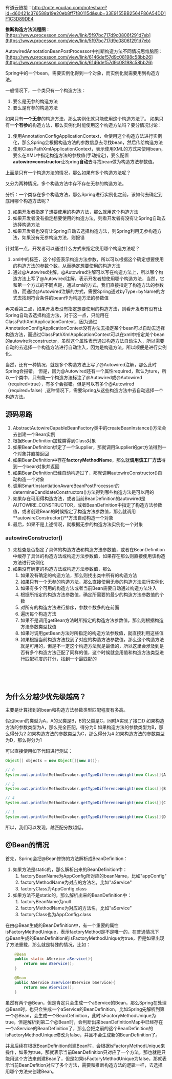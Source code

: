 有道云链接：http://note.youdao.com/noteshare?id=d60421c376588a19e20eb8ff7f80115d&sub=33E9155BB2564F86A54DD1F1C3D89DE4

**推断构造方法流程图**：[https://www.processon.com/view/link/5f97bc717d9c0806f291d7eb](https://www.processon.com/view/link/5f97bc717d9c0806f291d7eb)
​



AutowiredAnnotationBeanPostProcessor中推断构造方法不同情况思维脑图：[https://www.processon.com/view/link/6146def57d9c08198c58bb26](https://www.processon.com/view/link/6146def57d9c08198c58bb26)
​

Spring中的一个bean，需要实例化得到一个对象，而实例化就需要用到构造方法。


一般情况下，一个类只有一个构造方法：

1. 要么是无参的构造方法
2. 要么是有参的构造方法



如果只有**一个无参**的构造方法，那么实例化就只能使用这个构造方法了。
如果只有**一个有参**的构造方法，那么实例化时能使用这个构造方法吗？要分情况讨论：

1. 使用AnnotationConfigApplicationContext，会使用这个构造方法进行实例化，那么Spring会根据构造方法的参数信息去寻找bean，然后传给构造方法
1. 使用ClassPathXmlApplicationContext，表示使用XML的方式来使用bean，要么在XML中指定构造方法的参数值(手动指定)，要么配置**autowire=constructor**让Spring**自动**去寻找bean做为构造方法参数值。



上面是只有一个构造方法的情况，那么如果有多个构造方法呢？


又分为两种情况，多个构造方法中存不存在无参的构造方法。


分析：一个类存在多个构造方法，那么Spring进行实例化之前，该如何去确定到底用哪个构造方法呢？

1. 如果开发者指定了想要使用的构造方法，那么就用这个构造方法
1. 如果开发者没有指定想要使用的构造方法，则看开发者有没有让Spring自动去选择构造方法
1. 如果开发者也没有让Spring自动去选择构造方法，则Spring利用无参构造方法，如果没有无参构造方法，则报错





针对第一点，开发者可以通过什么方式来指定使用哪个构造方法呢？

1. xml中的<constructor-arg>标签，这个标签表示构造方法参数，所以可以根据这个确定想要使用的构造方法的参数个数，从而确定想要使用的构造方法
1. 通过@Autowired注解，@Autowired注解可以写在构造方法上，所以哪个构造方法上写了@Autowired注解，表示开发者想使用哪个构造方法，当然，它和第一个方式的不同点是，通过xml的方式，我们直接指定了构造方法的参数值，而通过@Autowired注解的方式，需要Spring通过byType+byName的方式去找到符合条件的bean作为构造方法的参数值



再来看第二点，如果开发者没有指定想要使用的构造方法，则看开发者有没有让Spring自动去选择构造方法，对于这一点，只能用在ClassPathXmlApplicationContext，因为通过AnnotationConfigApplicationContext没有办法去指定某个bean可以自动去选择构造方法，而通过ClassPathXmlApplicationContext可以在xml中指定某个bean的autowire为constructor，虽然这个属性表示通过构造方法自动注入，所以需要自动的去选择一个构造方法进行自动注入，因为是构造方法，所以顺便是进行实例化。


当然，还有一种情况，就是多个构造方法上写了@Autowired注解，那么此时Spring会报错。
但是，因为@Autowired还有一个属性required，默认为ture，所以一个类中，只有能一个构造方法标注了@Autowired或@Autowired（required=true），有多个会报错。但是可以有多个@Autowired（required=false）,这种情况下，需要Spring从这些构造方法中去自动选择一个构造方法。


## 源码思路


1. AbstractAutowireCapableBeanFactory类中的createBeanInstance()方法会去创建一个Bean实例
1. 根据BeanDefinition加载类得到Class对象
1. 如果BeanDefinition绑定了一个Supplier，那就调用Supplier的get方法得到一个对象并直接返回
1. 如果BeanDefinition中存在**factoryMethodName**，那么就**调用该工厂方法**得到一个bean对象并返回
1. 如果BeanDefinition已经自动构造过了，那就调用autowireConstructor()自动构造一个对象
1. 调用SmartInstantiationAwareBeanPostProcessor的determineCandidateConstructors()方法得到哪些构造方法是可以用的
1. 如果存在可用得构造方法，或者当前BeanDefinition的autowired是AUTOWIRE_CONSTRUCTOR，或者BeanDefinition中指定了构造方法参数值，或者创建Bean的时候指定了构造方法参数值，那么就调用**autowireConstructor()**方法自动构造一个对象
1. 最后，如果不是上述情况，就根据无参的构造方法实例化一个对象



### **autowireConstructor()**

1. 先检查是否指定了具体的构造方法和构造方法参数值，或者在BeanDefinition中缓存了具体的构造方法或构造方法参数值，如果存在那么则直接使用该构造方法进行实例化
1. 如果没有确定的构造方法或构造方法参数值，那么
   1. 如果没有确定的构造方法，那么则找出类中所有的构造方法
   1. 如果只有一个无参的构造方法，那么直接使用无参的构造方法进行实例化
   1. 如果有多个可用的构造方法或者当前Bean需要自动通过构造方法注入
   1. 根据所指定的构造方法参数值，确定所需要的最少的构造方法参数值的个数
   1. 对所有的构造方法进行排序，参数个数多的在前面
   1. 遍历每个构造方法
   1. 如果不是调用getBean方法时所指定的构造方法参数值，那么则根据构造方法参数类型找值
   1. 如果时调用getBean方法时所指定的构造方法参数值，就直接利用这些值
   1. 如果根据当前构造方法找到了对应的构造方法参数值，那么这个构造方法就是可用的，但是不一定这个构造方法就是最佳的，所以这里会涉及到是否有多个构造方法匹配了同样的值，这个时候就会用值和构造方法类型进行匹配程度的打分，找到一个最匹配的

**​**

**​**

## 为什么分越少优先级越高？


主要是计算找到的bean和构造方法参数类型匹配程度有多高。


假设bean的类型为A，A的父类是B，B的父类是C，同时A实现了接口D
如果构造方法的参数类型为A，那么完全匹配，得分为0
如果构造方法的参数类型为B，那么得分为2
如果构造方法的参数类型为C，那么得分为4
如果构造方法的参数类型为D，那么得分为1


可以直接使用如下代码进行测试：
```java
Object[] objects = new Object[]{new A()};

// 0
System.out.println(MethodInvoker.getTypeDifferenceWeight(new Class[]{A.class}, objects));

// 2
System.out.println(MethodInvoker.getTypeDifferenceWeight(new Class[]{B.class}, objects));

// 4
System.out.println(MethodInvoker.getTypeDifferenceWeight(new Class[]{C.class}, objects));

// 1
System.out.println(MethodInvoker.getTypeDifferenceWeight(new Class[]{D.class}, objects));
```


所以，我们可以发现，越匹配分数越低。
## @Bean的情况
首先，Spring会把@Bean修饰的方法解析成BeanDefinition：

1. 如果方法是static的，那么解析出来的BeanDefinition中：
   1. factoryBeanName为AppConfig所对应的beanName，比如"appConfig"
   1. factoryMethodName为对应的方法名，比如"aService"
   1. factoryClass为AppConfig.class
2. 如果方法不是static的，那么解析出来的BeanDefinition中：
   1. factoryBeanName为null
   1. factoryMethodName为对应的方法名，比如"aService"
   1. factoryClass也为AppConfig.class



在由@Bean生成的BeanDefinition中，有一个重要的属性isFactoryMethodUnique，表示factoryMethod是不是唯一的，在普通情况下@Bean生成的BeanDefinition的isFactoryMethodUnique为true，但是如果出现了方法重载，那么就是特殊的情况，比如：
```java
	@Bean
	public static AService aService(){
		return new AService();
	}

	@Bean
	public AService aService(BService bService){
		return new AService();
	}
```
虽然有两个@Bean，但是肯定只会生成一个aService的Bean，那么Spring在处理@Bean时，也只会生成一个aService的BeanDefinition，比如Spring先解析到第一个@Bean，会生成一个BeanDefinition，此时isFactoryMethodUnique为true，但是解析到第二个@Bean时，会判断出来beanDefinitionMap中已经存在一个aService的BeanDefinition了，那么会把之前的这个BeanDefinition的isFactoryMethodUnique修改为false，并且不会生成新的BeanDefinition了。
​

并且后续在根据BeanDefinition创建Bean时，会根据isFactoryMethodUnique来操作，如果为true，那就表示当前BeanDefinition只对应了一个方法，那也就是只能用这个方法来创建Bean了，但是如果isFactoryMethodUnique为false，那就表示当前BeanDefition对应了多个方法，需要和推断构造方法的逻辑一样，去选择用哪个方法来创建Bean。
